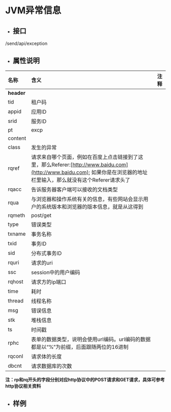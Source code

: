# JVM异常信息

* ## 接口

/send/api/exception

* ## 属性说明

| **名称** | **含义** | **注释** |
| :--- | :--- | :--- |
| **header** |  |  |
| tid | 租户码 |  |
| appid | 应用ID |  |
| srid | 服务ID |  |
| pt | excp |  |
| content |  |  |
| class | 发生的异常 |  |
| rqref | 请求来自哪个页面，例如在百度上点击链接到了这里，那么Referer:[http://www.baidu.com](http://www.baidu.com); 如果你是在浏览器的地址栏里输入，那么就没有这个Referer请求头了 |  |
| rqacc | 告诉服务器客户端可以接收的文档类型 |  |
| rqua | 与浏览器和操作系统有关的信息，有些网站会显示用户的系统版本和浏览器的版本信息，就是从这得到 |  |
| rqmeth | post/get |  |
| type | 错误类型 |  |
| txname | 事务名称 |  |
| txid | 事务ID |  |
| sid | 分布式事务ID |  |
| rquri | 请求的uri |  |
| ssc | session中的用户编码 |  |
| rqhost | 请求方的ip端口 |  |
| time | 耗时 |  |
| thread | 线程名称 |  |
| msg | 错误信息 |  |
| stk | 堆栈信息 |  |
| ts | 时间戳 |  |
| rphc | 表单的数据类型，说明会使用url编码。url编码的数据都是以“%”为前缀，后面跟随两位的16进制 |  |
| rqconl | 请求体的长度 |  |
| dbcnt | 请求数据库的次数 |  |

**注：rp和rq开头的字段分别对应http协议中的POST请求和GET请求，具体可参考http协议相关资料**

* ## 样例



